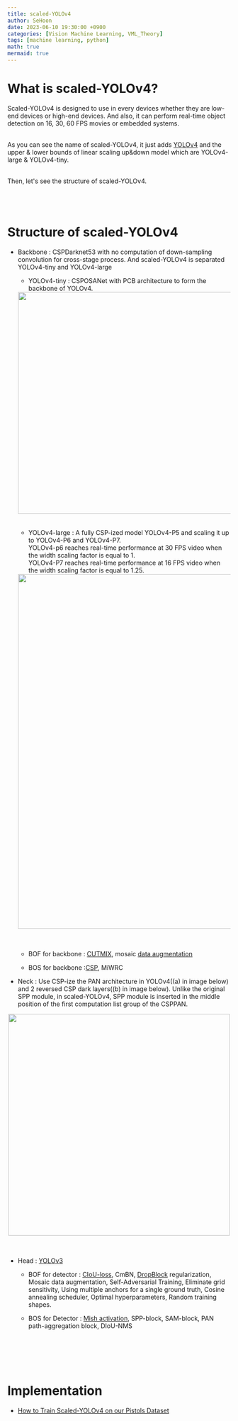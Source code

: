 ```yaml
---
title: scaled-YOLOv4
author: SeHoon
date: 2023-06-10 19:30:00 +0900
categories: [Vision Machine Learning, VML_Theory]
tags: [machine learning, python]
math: true
mermaid: true
---
```


# What is scaled-YOLOv4?

Scaled-YOLOv4 is designed to use in every devices whether they are low-end devices or high-end devices. And also, it can perform real-time object detection on 16, 30, 60 FPS movies or embedded systems.<br><br>

As you can see the name of scaled-YOLOv4, it just adds [YOLOv4](https://csh970605.github.io/posts/YOLOv4/) and the upper & lower bounds of linear scaling up&down model which are YOLOv4-large & YOLOv4-tiny.
<br><br>

Then, let's see the structure of scaled-YOLOv4.
<br><br><br><br>

# Structure of scaled-YOLOv4

+ Backbone : CSPDarknet53 with no computation of down-sampling convolution for cross-stage process. And scaled-YOLOv4 is separated YOLOv4-tiny and YOLOv4-large

    + YOLOv4-tiny : CSPOSANet with PCB architecture to form the backbone of YOLOv4.

    <center>
    <img src="https://github.com/csh970605/csh970605.github.io/assets/28240052/c1aa1824-f510-4290-8103-128ce4f1e932" width=500>
    </center><br><br>

    + YOLOv4-large : A fully CSP-ized model YOLOv4-P5 and scaling it up to YOLOv4-P6 and YOLOv4-P7.<br>
    YOLOv4-p6 reaches real-time performance at 30 FPS video when the width scaling factor is equal to 1.<br>
    YOLOv4-P7 reaches real-time performance at 16 FPS video when the width scaling factor is equal to 1.25.

    <center>
    <img src="https://github.com/csh970605/csh970605.github.io/assets/28240052/ea5af52a-c43b-45e4-b6e7-dd334c7a20c1" width=800>
    </center><br><br>

    + BOF for backbone : [CUTMIX](https://arxiv.org/abs/1905.04899), mosaic [data augmentation](https://csh970605.github.io/posts/Data_Augmentation/)

    + BOS for backbone :[CSP](https://csh970605.github.io/posts/CSP/), MiWRC



+ Neck : Use CSP-ize the PAN architecture in YOLOv4((a) in image below) and 2 reversed CSP dark layers((b) in image below). Unlike the original SPP module, in scaled-YOLOv4, SPP module is inserted in the middle position of the first computation list group of the CSPPAN.

<center>
<img src="https://github.com/csh970605/csh970605.github.io/assets/28240052/b6c7c8de-9cd7-440d-b63a-0c5848096f7d" width=500>
</center><br><br>



+ Head : [YOLOv3](https://csh970605.github.io/posts/YOLOv3/)

    + BOF for detector : [CIoU-loss](https://csh970605.github.io/posts/CIOU_Loss/), CmBN, [DropBlock](https://csh970605.github.io/posts/DropBlock/) regularization, Mosaic data augmentation, Self-Adversarial Training, Eliminate grid sensitivity, Using multiple anchors for a single ground truth, Cosine annealing scheduler, Optimal hyperparameters, Random training shapes.

    + BOS for Detector : [Mish activation](https://csh970605.github.io/posts/Activation_Function/), SPP-block, SAM-block, PAN path-aggregation block, DIoU-NMS

<br><br><br><br>


# Implementation

+ [How to Train Scaled-YOLOv4 on our Pistols Dataset](https://github.com/csh970605/Modern_Computer_Vision/blob/main/Deep%20Learning%20CV/42.%20Object%20Detection%20-%20Gun%2C%20Pistol%20Detector%20-%20Scaled-YOLOv4.ipynb)